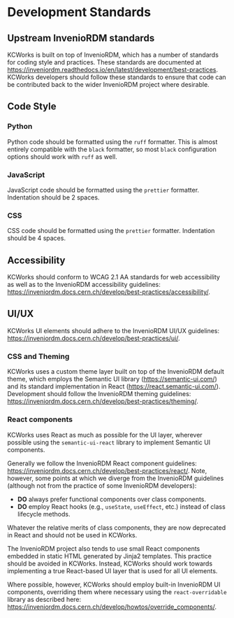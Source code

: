 # Development Standards

## Upstream InvenioRDM standards

KCWorks is built on top of InvenioRDM, which has a number of standards for coding style and practices. These standards are documented at https://inveniordm.readthedocs.io/en/latest/development/best-practices. KCWorks developers should follow these standards to ensure that code can be contributed back to the wider InvenioRDM project where desirable.

## Code Style

### Python

Python code should be formatted using the `ruff` formatter. This is almost entirely compatible with the `black` formatter, so most `black` configuration options should work with `ruff` as well.

### JavaScript

JavaScript code should be formatted using the `prettier` formatter. Indentation should be 2 spaces.

### CSS

CSS code should be formatted using the `prettier` formatter. Indentation should be 4 spaces.

## Accessibility

KCWorks should conform to WCAG 2.1 AA standards for web accessibility as well as to the InvenioRDM accessibility guidelines: https://inveniordm.docs.cern.ch/develop/best-practices/accessibility/.

## UI/UX

KCWorks UI elements should adhere to the InvenioRDM UI/UX guidelines: https://inveniordm.docs.cern.ch/develop/best-practices/ui/.

### CSS and Theming

KCWorks uses a custom theme layer built on top of the InvenioRDM default theme, which employs the Semantic UI library (https://semantic-ui.com/) and its standard implementation in React (https://react.semantic-ui.com/). Development should follow the InvenioRDM theming guidelines: https://inveniordm.docs.cern.ch/develop/best-practices/theming/.

### React components

KCWorks uses React as much as possible for the UI layer, wherever possible using the `semantic-ui-react` library to implement Semantic UI components.

Generally we follow the InvenioRDM React component guidelines: https://inveniordm.docs.cern.ch/develop/best-practices/react/. Note, however, some points at which we diverge from the InvenioRDM guidelines (although not from the practice of some InvenioRDM developers):

- **DO** always prefer functional components over class components.
- **DO** employ React hooks (e.g., `useState`, `useEffect`, etc.) instead of class lifecycle methods.

Whatever the relative merits of class components, they are now deprecated in React and should not be used in KCWorks.

The InvenioRDM project also tends to use small React components embedded in static HTML generated by Jinja2 templates. This practice should be avoided in KCWorks. Instead, KCWorks should work towards implementing a true React-based UI layer that is used for all UI elements.

Where possible, however, KCWorks should employ built-in InvenioRDM UI components, overriding them where necessary using the `react-overridable` library as described here: https://inveniordm.docs.cern.ch/develop/howtos/override_components/.
